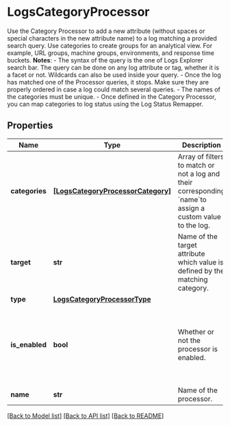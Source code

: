 # LogsCategoryProcessor

Use the Category Processor to add a new attribute (without spaces or special characters in the new attribute name) to a log matching a provided search query. Use categories to create groups for an analytical view. For example, URL groups, machine groups, environments, and response time buckets.  **Notes**:  - The syntax of the query is the one of Logs Explorer search bar.   The query can be done on any log attribute or tag, whether it is a facet or not.   Wildcards can also be used inside your query. - Once the log has matched one of the Processor queries, it stops.   Make sure they are properly ordered in case a log could match several queries. - The names of the categories must be unique. - Once defined in the Category Processor, you can map categories to log status using the Log Status Remapper.
## Properties
Name | Type | Description | Notes
------------ | ------------- | ------------- | -------------
**categories** | [**[LogsCategoryProcessorCategory]**](LogsCategoryProcessorCategory.md) | Array of filters to match or not a log and their corresponding &#x60;name&#x60;to assign a custom value to the log. | 
**target** | **str** | Name of the target attribute which value is defined by the matching category. | 
**type** | [**LogsCategoryProcessorType**](LogsCategoryProcessorType.md) |  | 
**is_enabled** | **bool** | Whether or not the processor is enabled. | [optional]  if omitted the server will use the default value of False
**name** | **str** | Name of the processor. | [optional] 

[[Back to Model list]](README.md#documentation-for-models) [[Back to API list]](README.md#documentation-for-api-endpoints) [[Back to README]](README.md)


